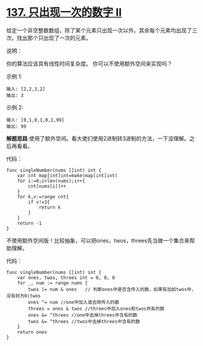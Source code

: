 # [137. 只出现一次的数字 II](https://leetcode-cn.com/problems/single-number-ii/)
给定一个非空整数数组，除了某个元素只出现一次以外，其余每个元素均出现了三次。找出那个只出现了一次的元素。

说明：

你的算法应该具有线性时间复杂度。 你可以不使用额外空间来实现吗？

示例 1:

```
输入: [2,2,3,2]
输出: 3
```
示例 2:

```
输入: [0,1,0,1,0,1,99]
输出: 99
```

**解题思路**
使用了额外空间。看大佬们使用2进制转3进制的方法，一下没理解。之后再看看。

代码：

```
func singleNumber(nums []int) int {
    var cnt map[int]int=make(map[int]int)
    for i:=0;i<len(nums);i++{
        cnt[nums[i]]++
    }
    for k,v:=range cnt{
        if v!=3{
            return k
        }
    }
    return -1
}
```

不使用额外空间版！比较抽象，可以把ones，twos，threes先当做一个集合来帮助理解。

代码：

```
func singleNumber(nums []int) int {
    var ones, twos, threes int = 0, 0, 0
	for _, num := range nums {
		twos |= num & ones   // 判断ones中是否含传入的数，如果有加如twos中，没有则为0|twos
		ones ^= num //one中加入或去除传入的数
		threes = ones & twos //threes中加入ones和twos共有的数
		ones &= ^threes //one中去掉threes中含有的数
		twos &= ^threes //twos中去掉threes中含有的数
	}
	return ones
}
```